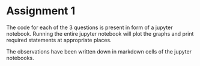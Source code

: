 # Assignment 1

The code for each of the 3 questions is present in form of a jupyter notebook.
Running the entire jupyter notebook will plot the graphs and print required statements at appropriate places.

The observations have been written down in markdown cells of the jupyter notebooks.
